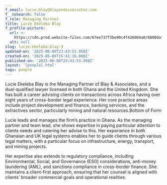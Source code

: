 ```yaml
---
f_email: lucie.blay@blayandassociates.com
f__noSearch: false
f_role: Managing Partner
title: Lucie Ekeleba Blay
f_profile-picture:
  url: >-
    https://cdn.prod.website-files.com/67ee737f3be90c4f426069a0/6800daf486ab36d2f121eced_Lucie%20Blay%20(1).avif
  alt: null
slug: lucie-ekeleba-blay-3
updated-on: '2025-06-08T23:43:53.950Z'
created-on: '2025-05-09T15:41:16.880Z'
published-on: '2025-06-08T23:43:53.950Z'
layout: '[people].html'
tags: people
---
```


Lucie Ekeleba Blay is the Managing Partner of Blay & Associates, and a dual-qualified lawyer licensed in both Ghana and the United Kingdom. She has built a career advising clients on transactions across Africa having over eight years of cross-border legal experience. Her core practice areas include project development and finance, banking services, and the extractives sector, particularly mining and natural resources.Bottom of Form

Lucie leads and manages the firm’s practice in Ghana. As the managing partner and team lead, she shows expertise in paying particular attention to clients needs and catering her advise to this. Her experience in both Ghanaian and UK legal systems enables her to guide clients through various legal matters, with a particular focus on infrastructure, energy, transport, and mining projects.  

Her expertise also extends to regulatory compliance, including Environmental, Social, and Governance (ESG) considerations, anti-money laundering (AML), and sanctions compliance in cross-border finance. She maintains a client-first approach, ensuring that her counsel is aligned with clients’ broader commercial goals and operational realities.
